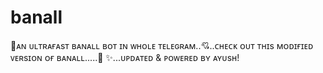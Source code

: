 # banall
🥀ᴀɴ ᴜʟᴛʀᴀғᴀsᴛ ʙᴀɴᴀʟʟ ʙᴏᴛ ɪɴ ᴡʜᴏʟᴇ ᴛᴇʟᴇɢʀᴀᴍ..💘..ᴄʜᴇᴄᴋ ᴏᴜᴛ ᴛʜɪs ᴍᴏᴅɪғɪᴇᴅ ᴠᴇʀsɪᴏɴ ᴏғ ʙᴀɴᴀʟʟ.....💓 ✨...ᴜᴘᴅᴀᴛᴇᴅ &amp; ᴘᴏᴡᴇʀᴇᴅ ʙʏ ᴀʏᴜsʜ!
